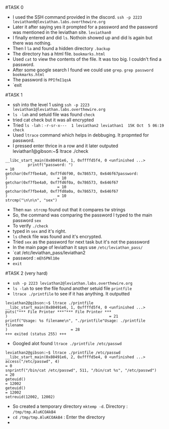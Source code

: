 #TASK 0 

  - I used the SSH command provided in the discord. `ssh -p 2223 leviathan0@leviathan.labs.overthewire.org`
  - Later it after saying yes it prompted for a password and the password was mentioned in the leviathan site. `leviathan0`
  - I finally entered and did `ls`. Nothoin showed up and did ls again but there was nothing.
  - Then I `la` and found a hidden directory `.backup`
  - The directory has a html file. `bookmarks.html`
  - Used `cat` to view the contents of the file. It was too big. I couldn't find a password.
  - After some google search I found we could use `grep`. `grep password bookmarks.html`
  - The password is `PPIfmI1qsA`
  - `exit

#TASK 1
  - ssh into the level 1 using `ssh -p 2223 leviathan1@leviathan.labs.overthewire.org`
  - `ls -lah` and setuid file was found `check`
  - tried cat check but it was all encrypted
  - Tried `ls -lah` : `-r-sr-x---  1 leviathan2 leviathan1  15K Oct  5 06:19 check`
  - Used `ltrace` command which helps in debbuging. It propmted for password.
  - I pressed enter thrice in a row and it later outputed leviathan1@gibson:~$ ltrace ./check
```
__libc_start_main(0x80491e6, 1, 0xffffd5f4, 0 <unfinished ...>
          printf("password: ")                                                     = 10
getchar(0xf7fbe4a0, 0xf7fd6f90, 0x786573, 0x646f67password: 
)                      = 10
getchar(0xf7fbe4a0, 0xf7fd6f0a, 0x786573, 0x646f67
)                      = 10
getchar(0xf7fbe4a0, 0xf7fd0a0a, 0x786573, 0x646f67
)                      = 10
strcmp("\n\n\n", "sex")
```
  - Then `man strcmp` found out that it compares tw strings
  - So, the command was comparing the password I typed to the main password `sex`
  - To verify `./check`
  - typed in `sex` and it's right.
  - `ls` check file was found and it's encrypted.
  - Tried `sex` as the password for next task but it's not the passsword
  - In the main page of leviathan it says use `/etc/leviathan_pass/`
  - `cat /etc/leviathan_pass/leviathan2
  - password : `mEh5PNl10e`
  - `exit`

#TASK 2 (very hard)
  - `ssh -p 2223 leviathan2@leviathan.labs.overthewire.org`
  - `ls -lah` to see the file found another setuid file `printfile`
  - `ltrace ./printfile` to see if it has anything. It outputted
```
leviathan2@gibson:~$ ltrace ./printfile 
__libc_start_main(0x80491e6, 1, 0xffffd5f4, 0 <unfinished ...>
puts("*** File Printer ***"*** File Printer ***
)                                             = 21
printf("Usage: %s filename\n", "./printfile"Usage: ./printfile filename
)                            = 28
+++ exited (status 255) +++
```
  -  Googled alot found `ltrace ./printfile /etc/passwd`
```
leviathan2@gibson:~$ ltrace ./printfile /etc/passwd
__libc_start_main(0x80491e6, 2, 0xffffd5e4, 0 <unfinished ...>
access("/etc/passwd", 4)                                                 = 0
snprintf("/bin/cat /etc/passwd", 511, "/bin/cat %s", "/etc/passwd")      = 20
geteuid()                                                                = 12002
geteuid()                                                                = 12002
setreuid(12002, 12002)
```
  -  So created a temporary directory `mktemp -d`. Directory : `/tmp/tmp.AluKCOAkB4`
  -  `cd /tmp/tmp.AluKCOAkB4` : Enter the directory
  -  



  

